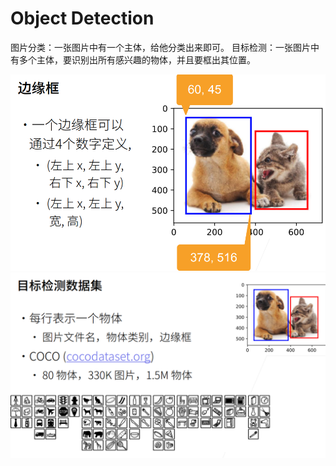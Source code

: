 # Object Detection

图片分类：一张图片中有一个主体，给他分类出来即可。
目标检测：一张图片中有多个主体，要识别出所有感兴趣的物体，并且要框出其位置。

![图 1](../images/1131e443f5af3ce7fa8401019b591e8c8602904a06b5f0b82bae5d801d93247a.png)  
![图 2](../images/fff6ee08877bc4272ff600f05718cbf30e31ff132f3ff72eededa93502a349e5.png)  
